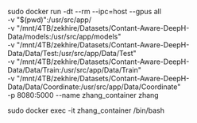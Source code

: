 sudo docker run -dt --rm --ipc=host --gpus all \
                -v "$(pwd)":/usr/src/app/ \
                -v "/mnt/4TB/zekhire/Datasets/Contant-Aware-DeepH-Data/models:/usr/src/app/models" \
                -v "/mnt/4TB/zekhire/Datasets/Contant-Aware-DeepH-Data/Data/Test:/usr/src/app/Data/Test" \
                -v "/mnt/4TB/zekhire/Datasets/Contant-Aware-DeepH-Data/Data/Train:/usr/src/app/Data/Train" \
                -v "/mnt/4TB/zekhire/Datasets/Contant-Aware-DeepH-Data/Data/Coordinate:/usr/src/app/Data/Coordinate" \
                -p 8080:5000 --name zhang_container zhang 


sudo docker exec -it zhang_container /bin/bash